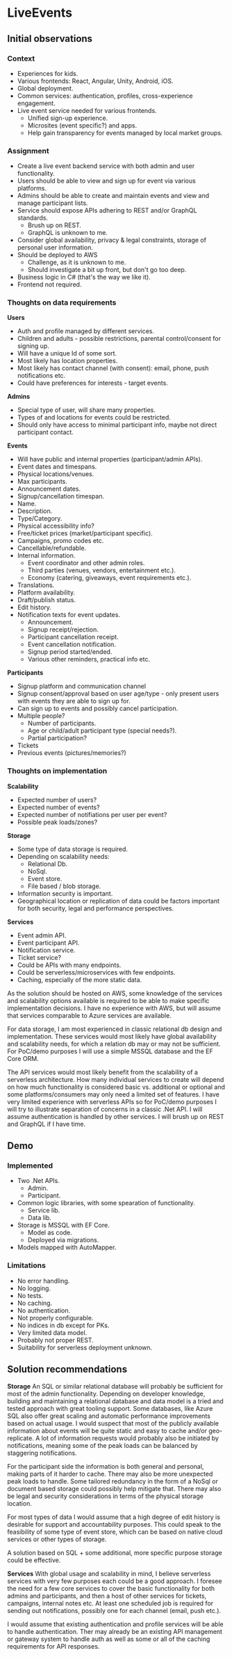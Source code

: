 # LiveEvents

## Initial observations

### Context
- Experiences for kids.
- Various frontends: React, Angular, Unity, Android, iOS.
- Global deployment.
- Common services: authentication, profiles, cross-experience engagement.
- Live event service needed for various frontends.
  - Unified sign-up experience.
  - Microsites (event specific?) and apps.
  - Help gain transparency for events managed by local market groups.

### Assignment
- Create a live event backend service with both admin and user functionality.
- Users should be able to view and sign up for event via various platforms.
- Admins should be able to create and maintain events and view and manage participant lists.
- Service should expose APIs adhering to REST and/or GraphQL standards.
  - Brush up on REST.
  - GraphQL is unknown to me.
- Consider global availability, privacy & legal constraints, storage of personal user information.
- Should be deployed to AWS 
  - Challenge, as it is unknown to me. 
  - Should investigate a bit up front, but don't go too deep.
- Business logic in C# (that's the way we like it).
- Frontend not required.

### Thoughts on data requirements
**Users**
- Auth and profile managed by different services.
- Children and adults - possible restrictions, parental control/consent for signing up.
- Will have a unique Id of some sort.
- Most likely has location properties.
- Most likely has contact channel (with consent): email, phone, push notifications etc.
- Could have preferences for interests - target events.

**Admins**
- Special type of user, will share many properties.
- Types of and locations for events could be restricted.
- Should only have access to minimal participant info, maybe not direct participant contact.

**Events**
- Will have public and internal properties (participant/admin APIs).
- Event dates and timespans.
- Physical locations/venues.
- Max participants.
- Announcement dates.
- Signup/cancellation timespan.
- Name.
- Description.
- Type/Category.
- Physical accessibility info?
- Free/ticket prices (market/participant specific).
- Campaigns, promo codes etc.
- Cancellable/refundable.
- Internal information.
  - Event coordinator and other admin roles.
  - Third parties (venues, vendors, entertainment etc.).  
  - Economy (catering, giveaways, event requirements etc.).
- Translations.
- Platform availability.
- Draft/publish status.
- Edit history.
- Notification texts for event updates.
  - Announcement.
  - Signup receipt/rejection.
  - Participant cancellation receipt.
  - Event cancellation notification.
  - Signup period started/ended.
  - Various other reminders, practical info etc.

**Participants**
- Signup platform and communication channel
- Signup consent/approval based on user age/type - only present users with events they are able to sign up for.
- Can sign up to events and possibly cancel participation.
- Multiple people?
  - Number of participants.
  - Age or child/adult participant type (special needs?).
  - Partial participation?
- Tickets
- Previous events (pictures/memories?)

### Thoughts on implementation

**Scalability**
- Expected number of users?
- Expected number of events?
- Expected number of notifiations per user per event?
- Possible peak loads/zones?

**Storage**
- Some type of data storage is required.
- Depending on scalability needs:
  - Relational Db.
  - NoSql.
  - Event store.
  - File based / blob storage.
- Information security is important.
- Geographical location or replication of data could be factors important for both security, legal and performance perspectives.

**Services**
- Event admin API.
- Event participant API.
- Notification service.
- Ticket service?
- Could be APIs with many endpoints.
- Could be serverless/microservices with few endpoints.
- Caching, especially of the more static data.

As the solution should be hosted on AWS, some knowledge of the services and scalability options available is required to be able to make specific implementation decisions. I have no experience with AWS, but will assume that services comparable to Azure services are available. 

For data storage, I am most experienced in classic relational db design and implementation. These services would most likely have global availability and scalability needs, for which a relation db may or may not be sufficient. 
For PoC/demo purposes I will use a simple MSSQL database and the EF Core ORM.

The API services would most likely benefit from the scalability of a serverless architecture. How many individual services to create will depend on how much functionality is considered basic vs. additional or optional and some platforms/consumers may only need a limited set of features.
I have very limited experience with serverless APIs so for PoC/demo purposes I will try to illustrate separation of concerns in a classic .Net API.
I will assume authentication is handled by other services. I will brush up on REST and GraphQL if I have time.

## Demo

### Implemented
- Two .Net APIs.
  - Admin.
  - Participant.
- Common logic libraries, with some spearation of functionality.
  - Service lib.
  - Data lib.
- Storage is MSSQL with EF Core.
  - Model as code.
  - Deployed via migrations.
- Models mapped with AutoMapper.

### Limitations
- No error handling.
- No logging.
- No tests.
- No caching.
- No authentication.
- Not properly configurable.
- No indices in db except for PKs.
- Very limited data model.
- Probably not proper REST.
- Suitability for serverless deployment unknown.

## Solution recommendations

**Storage**
An SQL or similar relational database will probably be sufficient for most of the admin functionality. Depending on developer knowledge, building and maintaining a relational database and data model is a tried and tested approach with great tooling support. Some databases, like Azure SQL also offer great scaling and automatic performance improvements based on actual usage. I would suspect that most of the publicly available information about events will be quite static and easy to cache and/or geo-replicate. A lot of information requests would probably also be initiated by notifications, meaning some of the peak loads can be balanced by staggering notifications.

For the participant side the information is both general and personal, making parts of it harder to cache. There may also be more unexpected peak loads to handle. Some tailored redundancy in the form of a NoSql or document based storage could possibly help mitigate that. There may also be legal and security considerations in terms of the physical storage location.

For most types of data I would assume that a high degree of edit history is desirable for support and accountability purposes. This could speak to the feasibility of some type of event store, which can be based on native cloud services or other types of storage. 

A solution based on SQL + some additional, more specific purpose storage could be effective. 

**Services**
With global usage and scalability in mind, I believe serverless services with very few purposes each could be a good approach. I foresee the need for a few core services to cover the basic functionality for both admins and participants, and then a host of other services for tickets, campaigns, internal notes etc. At least one scheduled job is required for sending out notifications, possibly one for each channel (email, push etc.).

I would assume that existing authentication and profile services will be able to handle authentication. Ther may already be an existing API management or gateway system to handle auth as well as some or all of the caching requirements for API responses.
